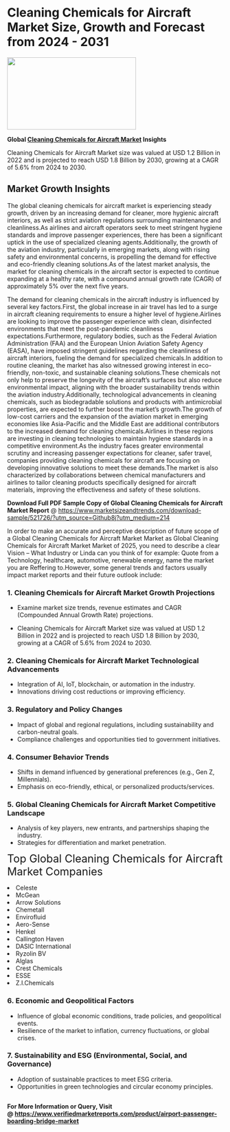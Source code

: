 <H1>Cleaning Chemicals for Aircraft Market Size, Growth and Forecast from 2024 - 2031</H1><img class="aligncenter size-medium wp-image-584254" src="https://thirdeyenews.in/wp-content/uploads/2024/09/Global-Market-Research-300x168.jpeg" alt="" width="300" height="168" /><p><strong>Global&nbsp;<a href="https://www.marketsizeandtrends.com/download-sample/521726/?utm_source=Github8j?utm_medium=214">Cleaning Chemicals for Aircraft Market</a> Insights</strong></p><p>Cleaning Chemicals for Aircraft Market size was valued at USD 1.2 Billion in 2022 and is projected to reach USD 1.8 Billion by 2030, growing at a CAGR of 5.6% from 2024 to 2030.</p><p><h2>Market Growth Insights</h2> <p>The global cleaning chemicals for aircraft market is experiencing steady growth, driven by an increasing demand for cleaner, more hygienic aircraft interiors, as well as strict aviation regulations surrounding maintenance and cleanliness.As airlines and aircraft operators seek to meet stringent hygiene standards and improve passenger experiences, there has been a significant uptick in the use of specialized cleaning agents.Additionally, the growth of the aviation industry, particularly in emerging markets, along with rising safety and environmental concerns, is propelling the demand for effective and eco-friendly cleaning solutions.As of the latest market analysis, the market for cleaning chemicals in the aircraft sector is expected to continue expanding at a healthy rate, with a compound annual growth rate (CAGR) of approximately 5% over the next five years.</p> <p>The demand for cleaning chemicals in the aircraft industry is influenced by several key factors.First, the global increase in air travel has led to a surge in aircraft cleaning requirements to ensure a higher level of hygiene.Airlines are looking to improve the passenger experience with clean, disinfected environments that meet the post-pandemic cleanliness expectations.Furthermore, regulatory bodies, such as the Federal Aviation Administration (FAA) and the European Union Aviation Safety Agency (EASA), have imposed stringent guidelines regarding the cleanliness of aircraft interiors, fueling the demand for specialized chemicals.In addition to routine cleaning, the market has also witnessed growing interest in eco-friendly, non-toxic, and sustainable cleaning solutions.These chemicals not only help to preserve the longevity of the aircraft’s surfaces but also reduce environmental impact, aligning with the broader sustainability trends within the aviation industry.Additionally, technological advancements in cleaning chemicals, such as biodegradable solutions and products with antimicrobial properties, are expected to further boost the market’s growth.The growth of low-cost carriers and the expansion of the aviation market in emerging economies like Asia-Pacific and the Middle East are additional contributors to the increased demand for cleaning chemicals.Airlines in these regions are investing in cleaning technologies to maintain hygiene standards in a competitive environment.As the industry faces greater environmental scrutiny and increasing passenger expectations for cleaner, safer travel, companies providing cleaning chemicals for aircraft are focusing on developing innovative solutions to meet these demands.The market is also characterized by collaborations between chemical manufacturers and airlines to tailor cleaning products specifically designed for aircraft materials, improving the effectiveness and safety of these solutions.<p><span class=""><strong>Download Full PDF Sample Copy of Global Cleaning Chemicals for Aircraft Market Report</strong> @ <a href="https://www.marketsizeandtrends.com/download-sample/521726/?utm_source=Github8j?utm_medium=214" target="_blank">https://www.marketsizeandtrends.com/download-sample/521726/?utm_source=Github8j?utm_medium=214</a></span></p><p>In order to make an accurate and perceptive description of future scope of a Global&nbsp;Cleaning Chemicals for Aircraft Market Market as Global&nbsp;Cleaning Chemicals for Aircraft Market Market of 2025, you need to describe a clear Vision &ndash; What Industry or Linda can you think of for example: Quote from a Technology, healthcare, automotive, renewable energy, name the market you are Reffering to.However, some general trends and factors usually impact market reports and their future outlook include:</p><h3>1.&nbsp;<strong>Cleaning Chemicals for Aircraft Market Growth Projections</strong></h3><ul><li>Examine market size trends, revenue estimates and CAGR (Compounded Annual Growth Rate) projections.</li><li><p>Cleaning Chemicals for Aircraft Market size was valued at USD 1.2 Billion in 2022 and is projected to reach USD 1.8 Billion by 2030, growing at a CAGR of 5.6% from 2024 to 2030.</p></li></ul><h3>2.&nbsp;<strong>Cleaning Chemicals for Aircraft Market Technological Advancements</strong></h3><ul><li>Integration of AI, IoT, blockchain, or automation in the industry.</li><li>Innovations driving cost reductions or improving efficiency.</li></ul><h3>3.&nbsp;<strong>Regulatory and Policy Changes</strong></h3><ul><li>Impact of global and regional regulations, including sustainability and carbon-neutral goals.</li><li>Compliance challenges and opportunities tied to government initiatives.</li></ul><h3>4.&nbsp;<strong>Consumer Behavior Trends</strong></h3><ul><li>Shifts in demand influenced by generational preferences (e.g., Gen Z, Millennials).</li><li>Emphasis on eco-friendly, ethical, or personalized products/services.</li></ul><h3>5.&nbsp;<strong>Global Cleaning Chemicals for Aircraft Market Competitive Landscape</strong></h3><ul><li>Analysis of key players, new entrants, and partnerships shaping the industry.</li><li>Strategies for differentiation and market penetration.</li></ul><p data-pm-slice="1 1 []"><span style="color: inherit; font-family: inherit; font-size: 25px;">Top Global Cleaning Chemicals for Aircraft Market Companies</span></p><div class="" data-test-id=""><p><li>Celeste</li><li> McGean</li><li> Arrow Solutions</li><li> Chemetall</li><li> Envirofluid</li><li> Aero-Sense</li><li> Henkel</li><li> Callington Haven</li><li> DASIC International</li><li> Ryzolin BV</li><li> Alglas</li><li> Crest Chemicals</li><li> ESSE</li><li> Z.I.Chemicals</li></p></div><h3>6.&nbsp;<strong>Economic and Geopolitical Factors</strong></h3><ul><li>Influence of global economic conditions, trade policies, and geopolitical events.</li><li>Resilience of the market to inflation, currency fluctuations, or global crises.</li></ul><h3>7.&nbsp;<strong>Sustainability and ESG (Environmental, Social, and Governance)</strong></h3><ul><li>Adoption of sustainable practices to meet ESG criteria.</li><li>Opportunities in green technologies and circular economy principles.</li></ul><h2><strong style="font-size: 14px;">For More Information or Query, Visit @&nbsp;</strong><a style="background-color: #ffffff; font-size: 14px;" href="https://www.marketsizeandtrends.com/report/cleaning-chemicals-for-aircraft-market/" target="_blank">https://www.verifiedmarketreports.com/product/airport-passenger-boarding-bridge-market</a></h2>